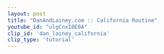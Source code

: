```yaml
---
layout: post
title: "DanAndLainey.com :: California Routine"
youtube_id: "ulgCnxI0E0A"
clip_id: 'dan_lainey_california'
clip_type: 'tutorial'
---
```

